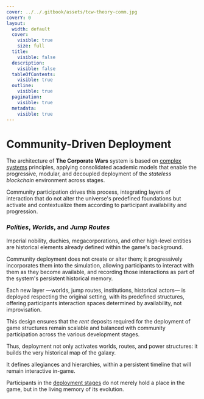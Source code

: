 ```yaml
---
cover: ../../.gitbook/assets/tcw-theory-comm.jpg
coverY: 0
layout:
  width: default
  cover:
    visible: true
    size: full
  title:
    visible: false
  description:
    visible: false
  tableOfContents:
    visible: true
  outline:
    visible: true
  pagination:
    visible: true
  metadata:
    visible: true
---
```


# Community-Driven Deployment

The architecture of **The Corporate Wars** system is based on [complex systems](https://en.wikipedia.org/wiki/Complex_system) principles, applying consolidated academic models that enable the progressive, modular, and decoupled deployment of the _stateless blockchain_ environment across stages.

Community participation drives this process, integrating layers of interaction that do not alter the universe's predefined foundations but activate and contextualize them according to participant availability and progression.

### _Polities_, _Worlds_, and _Jump Routes_

Imperial nobility, duchies, megacorporations, and other high-level entities are historical elements already defined within the game's background.

Community deployment does not create or alter them; it progressively incorporates them into the simulation, allowing participants to interact with them as they become available, and recording those interactions as part of the system's persistent historical memory.

Each new layer —worlds, jump routes, institutions, historical actors— is deployed respecting the original setting, with its predefined structures, offering participants interaction spaces determined by availability, not improvisation.

This design ensures that the _rent_ deposits required for the deployment of game structures remain scalable and balanced with community participation across the various development stages.

Thus, deployment not only activates worlds, routes, and power structures: it builds the very historical map of the galaxy.

It defines allegiances and hierarchies, within a persistent timeline that will remain interactive in-game.

Participants in the [deployment stages](../../roadmap/deployment/) do not merely hold a place in the game, but in the living memory of its evolution.
